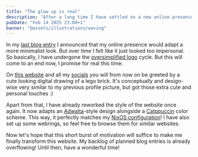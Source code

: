 ```yaml
---
title: "The glow up is real"
description: "After a long time I have settled on a new online presence. This is surely the beginning of something."
pubDate: "Feb 14 2025 23:00+1"
banner: "@assets/illustrations/waving"
---
```


In my [last blog entry](../undergoing-an-overhaul) I announced that my online presence would adapt a more minimalist look. But over time I felt like it just looked too impersonal. So basically, I have undergone the [oversimplified logo](https://knowyourmeme.com/memes/oversimplified-logo) cycle. But this will come to an end now, I promise for real this time.

On [this website](/) and all my [socials](/socials) you will from now on be greeted by a cute looking digital drawing of a lego brick. It's conceptually and design-wise very similar to my previous profile picture, but got those extra cute and personal touches :)

Apart from that, I have already reworked the style of the website once again. It now adapts an [Adwaita](<https://en.wikipedia.org/wiki/Adwaita_(design_language)>)-style design alongside a [Catppuccin](https://catppuccin.com/) color scheme. This way, it perfectly matches my [NixOS configuration](https://nixdots.bricked.dev)! I have also set up some webrings, so feel free to browse them for similar websites.

Now let's hope that this short burst of motivation will suffice to make me finally transform this website. My backlog of planned blog entries is already overflowing! Until then, have a wonderful time!
